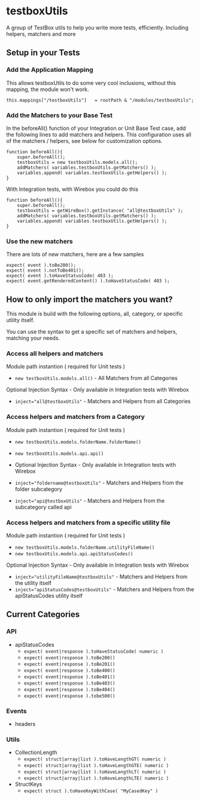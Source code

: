 # testboxUtils

A group of TestBox utils to help you write more tests, efficiently. Including helpers, matchers and more

## Setup in your Tests

### Add the Application Mapping

This allows testboxUtils to do some very cool inclusions, without this mapping, the module won't work.

```
this.mappings["/testboxUtils"]   = rootPath & "/modules/testboxUtils";
```

### Add the Matchers to your Base Test

In the beforeAll() function of your Integration or Unit Base Test case, add the following lines to add matchers and helpers. This configuration uses all of the matchers / helpers, see below for customization options.

```
function beforeAll(){
	super.beforeAll();
    testboxUtils = new testboxUtils.models.all();
    addMatchers( variables.testboxUtils.getMatchers() );
    variables.append( variables.testboxUtils.getHelpers() );
}
```

With Integration tests, with Wirebox you could do this

```
function beforeAll(){
	super.beforeAll();
    testboxUtils = getWireBox().getInstance( "all@testboxUtils" );
    addMatchers( variables.testboxUtils.getMatchers() );
    variables.append( variables.testboxUtils.getHelpers() );
}
```

### Use the new matchers

There are lots of new matchers, here are a few samples

```
expect( event ).toBe200();
expect( event ).notToBe401();
expect( event ).toHaveStatusCode( 403 );
expect( event.getRenderedContent() ).toHaveStatusCode( 403 );
```

## How to only import the matchers you want?

This module is build with the following options, all, category, or specific utility itself.

You can use the syntax to get a specific set of matchers and helpers, matching your needs.

### Access all helpers and matchers

Module path instantion ( required for Unit tests )

- `new testboxUtils.models.all()` - All Matchers from all Categories

Optional Injection Syntax - Only available in Integration tests with Wirebox

- `inject="all@testboxUtils"` - Matchers and Helpers from all Categories

### Access helpers and matchers from a Category

Module path instantion ( required for Unit tests )

- `new testboxUtils.models.folderName.folderName()`
- `new testboxUtils.models.api.api()`
- Optional Injection Syntax - Only available in Integration tests with Wirebox

- `inject="foldername@testboxUtils"` - Matchers and Helpers from the folder subcategory
- `inject="api@testboxUtils"` - Matchers and Helpers from the subcategory called api

### Access helpers and matchers from a specific utility file

Module path instantion ( required for Unit tests )

- `new testboxUtils.models.folderName.utilityFileName()`
- `new testboxUtils.models.api.apiStatusCodes()`

Optional Injection Syntax - Only available in Integration tests with Wirebox

- `inject="utilityFileName@testboxUtils"` - Matchers and Helpers from the utility itself
- `inject="apiStatusCodes@testboxUtils"` - Matchers and Helpers from the apiStatusCodes utility itself

## Current Categories

### API

- apiStatusCodes
  - `expect( event|response ).toHaveStatusCode( numeric )`
  - `expect( event|response ).toBe200()`
  - `expect( event|response ).toBe201()`
  - `expect( event|response ).toBe400()`
  - `expect( event|response ).toBe401()`
  - `expect( event|response ).toBe403()`
  - `expect( event|response ).toBe404()`
  - `expect( event|response ).tobe500()`

### Events

- headers

### Utils

- CollectionLength
  - `expect( struct|array|list ).toHaveLengthGT( numeric )`
  - `expect( struct|array|list ).toHaveLengthGTE( numeric )`
  - `expect( struct|array|list ).toHaveLengthLT( numeric )`
  - `expect( struct|array|list ).toHaveLengthLTE( numeric )`
- StructKeys
  - `expect( struct ).toHaveKeyWithCase( "MyCasedKey" )`
